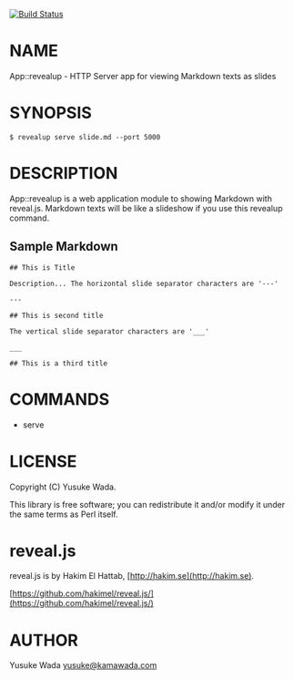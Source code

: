 [![Build Status](https://travis-ci.org/yusukebe/App-revealup.png?branch=master)](https://travis-ci.org/yusukebe/App-revealup)
# NAME

App::revealup - HTTP Server app for viewing Markdown texts as slides

# SYNOPSIS

    $ revealup serve slide.md --port 5000

# DESCRIPTION

App::revealup is a web application module to showing Markdown with reveal.js. Markdown texts will be like a slideshow if you use this revealup command.

## Sample Markdown

    ## This is Title
    
    Description... The horizontal slide separator characters are '---'
    
    ---
    
    ## This is second title
    
    The vertical slide separator characters are '___'
    
    ___
    
    ## This is a third title

# COMMANDS

- serve

# LICENSE

Copyright (C) Yusuke Wada.

This library is free software; you can redistribute it and/or modify
it under the same terms as Perl itself.

# reveal.js

reveal.js is by Hakim El Hattab, [http://hakim.se](http://hakim.se).

[https://github.com/hakimel/reveal.js/](https://github.com/hakimel/reveal.js/)

# AUTHOR

Yusuke Wada <yusuke@kamawada.com>

